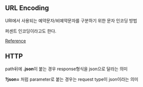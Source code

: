 ## URL Encoding
URI에서 사용되는 예약문자/비예약문자를 구분하기 위한 문자 인코딩 방법

퍼센트 인코딩이라고도 한다.

[Reference](https://ko.wikipedia.org/wiki/%ED%8D%BC%EC%84%BC%ED%8A%B8_%EC%9D%B8%EC%BD%94%EB%94%A9)

## HTTP
path뒤에 **.json**이 붙는 경우 response형식을 json으로 달라는 의미

**?json=** 처럼 parameter로 붙는 경우는 request type이 json이라는 의미

